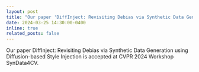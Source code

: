 ```yaml
---
layout: post
title: "Our paper 'DiffInject: Revisiting Debias via Synthetic Data Generation using Diffusion-based Style Injection' is accepted at CVPR 2024 Workshop SynData4CV."
date: 2024-03-25 14:30:00-0400
inline: true
related_posts: false
---
```


Our paper DiffInject: Revisiting Debias via Synthetic Data Generation using Diffusion-based Style Injection is accepted at CVPR 2024 Workshop SynData4CV.